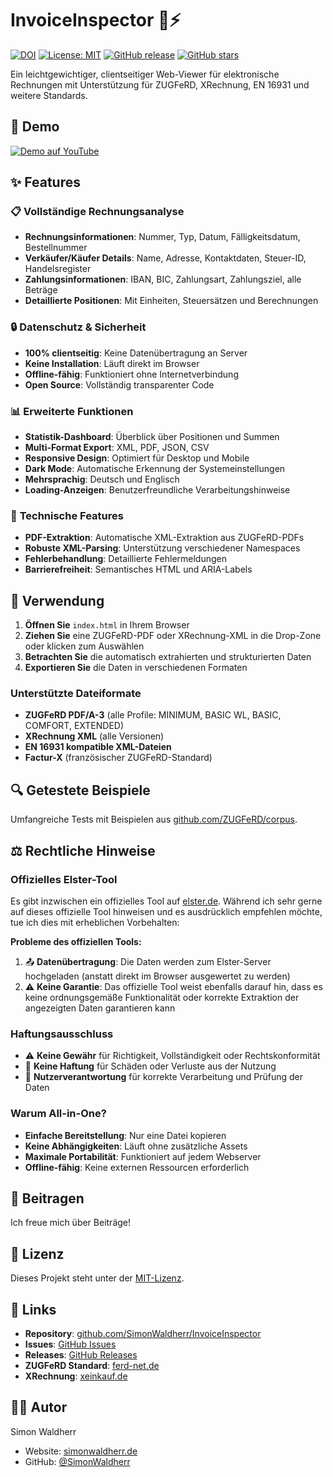 # InvoiceInspector 📄⚡

[![DOI](https://zenodo.org/badge/900334942.svg)](https://doi.org/10.5281/zenodo.15257729)
[![License: MIT](https://img.shields.io/badge/License-MIT-yellow.svg)](https://opensource.org/licenses/MIT)
[![GitHub release](https://img.shields.io/github/release/SimonWaldherr/InvoiceInspector.svg)](https://github.com/SimonWaldherr/InvoiceInspector/releases)
[![GitHub stars](https://img.shields.io/github/stars/SimonWaldherr/InvoiceInspector.svg)](https://github.com/SimonWaldherr/InvoiceInspector/stargazers)

Ein leichtgewichtiger, clientseitiger Web-Viewer für elektronische Rechnungen mit Unterstützung für ZUGFeRD, XRechnung, EN 16931 und weitere Standards.

## 🎥 Demo

[![Demo auf YouTube](https://img.youtube.com/vi/OcTL1rdS2Uk/0.jpg)](https://www.youtube.com/watch?v=OcTL1rdS2Uk)

## ✨ Features

### 📋 **Vollständige Rechnungsanalyse**

- **Rechnungsinformationen**: Nummer, Typ, Datum, Fälligkeitsdatum, Bestellnummer
- **Verkäufer/Käufer Details**: Name, Adresse, Kontaktdaten, Steuer-ID, Handelsregister
- **Zahlungsinformationen**: IBAN, BIC, Zahlungsart, Zahlungsziel, alle Beträge
- **Detaillierte Positionen**: Mit Einheiten, Steuersätzen und Berechnungen

### 🔒 **Datenschutz & Sicherheit**

- **100% clientseitig**: Keine Datenübertragung an Server
- **Keine Installation**: Läuft direkt im Browser
- **Offline-fähig**: Funktioniert ohne Internetverbindung
- **Open Source**: Vollständig transparenter Code

### 📊 **Erweiterte Funktionen**

- **Statistik-Dashboard**: Überblick über Positionen und Summen
- **Multi-Format Export**: XML, PDF, JSON, CSV
- **Responsive Design**: Optimiert für Desktop und Mobile
- **Dark Mode**: Automatische Erkennung der Systemeinstellungen
- **Mehrsprachig**: Deutsch und Englisch
- **Loading-Anzeigen**: Benutzerfreundliche Verarbeitungshinweise

### 🔧 **Technische Features**

- **PDF-Extraktion**: Automatische XML-Extraktion aus ZUGFeRD-PDFs
- **Robuste XML-Parsing**: Unterstützung verschiedener Namespaces
- **Fehlerbehandlung**: Detaillierte Fehlermeldungen
- **Barrierefreiheit**: Semantisches HTML und ARIA-Labels

## 🚀 Verwendung

1. **Öffnen Sie** `index.html` in Ihrem Browser
2. **Ziehen Sie** eine ZUGFeRD-PDF oder XRechnung-XML in die Drop-Zone oder klicken zum Auswählen
3. **Betrachten Sie** die automatisch extrahierten und strukturierten Daten
4. **Exportieren Sie** die Daten in verschiedenen Formaten

### Unterstützte Dateiformate

- **ZUGFeRD PDF/A-3** (alle Profile: MINIMUM, BASIC WL, BASIC, COMFORT, EXTENDED)
- **XRechnung XML** (alle Versionen)
- **EN 16931 kompatible XML-Dateien**
- **Factur-X** (französischer ZUGFeRD-Standard)

## 🔍 Getestete Beispiele

Umfangreiche Tests mit Beispielen aus [github.com/ZUGFeRD/corpus](https://github.com/ZUGFeRD/corpus).

## ⚖️ Rechtliche Hinweise

### Offizielles Elster-Tool

Es gibt inzwischen ein offizielles Tool auf [elster.de](https://www.elster.de/eportal/e-rechnung).
Während ich sehr gerne auf dieses offizielle Tool hinweisen und es ausdrücklich empfehlen möchte, tue ich dies mit erheblichen Vorbehalten:

**Probleme des offiziellen Tools:**

1. 📤 **Datenübertragung**: Die Daten werden zum Elster-Server hochgeladen (anstatt direkt im Browser ausgewertet zu werden)
2. ⚠️ **Keine Garantie**: Das offizielle Tool weist ebenfalls darauf hin, dass es keine ordnungsgemäße Funktionalität oder korrekte Extraktion der angezeigten Daten garantieren kann

### Haftungsausschluss

- ⚠️ **Keine Gewähr** für Richtigkeit, Vollständigkeit oder Rechtskonformität
- 🚫 **Keine Haftung** für Schäden oder Verluste aus der Nutzung
- 👤 **Nutzerverantwortung** für korrekte Verarbeitung und Prüfung der Daten

### Warum All-in-One?

- **Einfache Bereitstellung**: Nur eine Datei kopieren
- **Keine Abhängigkeiten**: Läuft ohne zusätzliche Assets
- **Maximale Portabilität**: Funktioniert auf jedem Webserver
- **Offline-fähig**: Keine externen Ressourcen erforderlich

## 🤝 Beitragen

Ich freue mich über Beiträge! 

## 📄 Lizenz

Dieses Projekt steht unter der [MIT-Lizenz](LICENSE).

## 🔗 Links

- **Repository**: [github.com/SimonWaldherr/InvoiceInspector](https://github.com/SimonWaldherr/InvoiceInspector)
- **Issues**: [GitHub Issues](https://github.com/SimonWaldherr/InvoiceInspector/issues)
- **Releases**: [GitHub Releases](https://github.com/SimonWaldherr/InvoiceInspector/releases)
- **ZUGFeRD Standard**: [ferd-net.de](https://www.ferd-net.de/)
- **XRechnung**: [xeinkauf.de](https://xeinkauf.de/xrechnung/)

## 👨‍💻 Autor

Simon Waldherr

- Website: [simonwaldherr.de](https://simonwaldherr.de)
- GitHub: [@SimonWaldherr](https://github.com/SimonWaldherr)

